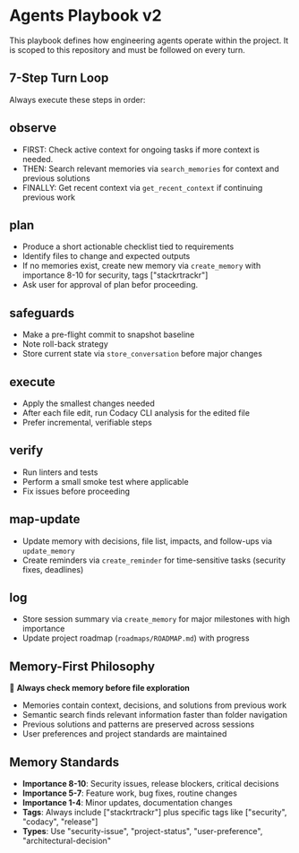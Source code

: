 # Agents Playbook v2

This playbook defines how engineering agents operate within the project. It is scoped to this repository and must be followed on every turn.

## 7-Step Turn Loop

Always execute these steps in order:

## observe

- FIRST: Check active context for ongoing tasks if more context is needed.
- THEN: Search relevant memories via `search_memories` for context and previous solutions
- FINALLY: Get recent context via `get_recent_context` if continuing previous work

## plan

- Produce a short actionable checklist tied to requirements
- Identify files to change and expected outputs
- If no memories exist, create new memory via `create_memory` with importance 8-10 for security, tags ["stackrtrackr"] 
- Ask user for approval of plan befor proceeding. 

## safeguards

- Make a pre-flight commit to snapshot baseline
- Note roll-back strategy
- Store current state via `store_conversation` before major changes

## execute

- Apply the smallest changes needed
- After each file edit, run Codacy CLI analysis for the edited file
- Prefer incremental, verifiable steps

## verify

- Run linters and tests
- Perform a small smoke test where applicable
- Fix issues before proceeding

## map-update

- Update memory with decisions, file list, impacts, and follow-ups via `update_memory`
- Create reminders via `create_reminder` for time-sensitive tasks (security fixes, deadlines)

## log

- Store session summary via `create_memory` for major milestones with high importance
- Update project roadmap (`roadmaps/ROADMAP.md`) with progress

## Memory-First Philosophy

🧠 **Always check memory before file exploration**

- Memories contain context, decisions, and solutions from previous work
- Semantic search finds relevant information faster than folder navigation
- Previous solutions and patterns are preserved across sessions
- User preferences and project standards are maintained

## Memory Standards

- **Importance 8-10**: Security issues, release blockers, critical decisions
- **Importance 5-7**: Feature work, bug fixes, routine changes
- **Importance 1-4**: Minor updates, documentation changes
- **Tags**: Always include ["stackrtrackr"] plus specific tags like ["security", "codacy", "release"]
- **Types**: Use "security-issue", "project-status", "user-preference", "architectural-decision"
